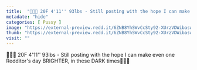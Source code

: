 ```yaml
---
title:  "🍑🔥💦 20F 4'11'' 93lbs - Still posting with the hope I can make even one Redditor's day BRIGHTER, in these DARK times🥺💕💋"
metadate: "hide"
categories: [ Pussy ]
image: "https://external-preview.redd.it/6ZNB8YhSWvCcSty92-XUrzVDWibaswhFaasLKaRDO68.jpg?auto=webp&s=b5637df683f626903ae87327f6fcab7ea0257a73"
thumb: "https://external-preview.redd.it/6ZNB8YhSWvCcSty92-XUrzVDWibaswhFaasLKaRDO68.jpg?width=320&crop=smart&auto=webp&s=1a00bc70fd3b55684ce4846e130dfc9d8bfbf371"
visit: ""
---
```

🍑🔥💦 20F 4'11'' 93lbs - Still posting with the hope I can make even one Redditor's day BRIGHTER, in these DARK times🥺💕💋
